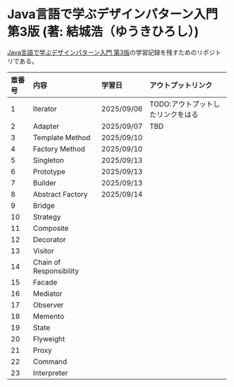 # Java言語で学ぶデザインパターン入門 第3版 (著: 結城浩（ゆうきひろし）)

[Java言語で学ぶデザインパターン入門 第3版](https://www.hyuki.com/dp/)の学習記録を残すためのリポジトリである。

|章番号|内容|学習日|アウトプットリンク|
| :---| :--- | :--- | :--- |
|1| Iterator | 2025/09/06 | TODO:アウトプットしたリンクをはる |
|2| Adapter | 2025/09/07 | TBD |
|3| Template Method | 2025/09/10 | |
|4| Factory Method | 2025/09/10 | |
|5| Singleton  | 2025/09/13  | |
|6| Prototype | 2025/09/13 | |
|7| Builder | 2025/09/13 | |
|8| Abstract Factory | 2025/09/14 | |
|9|Bridge|||
|10|Strategy|||
|11|Composite|||
|12|Decorator|||
|13|Visitor|||
|14|Chain of Responsibility|||
|15|Facade|||
|16|Mediator|||
|17|Observer|||
|18|Memento|||
|19|State|||
|20|Flyweight|||
|21|Proxy|||
|22|Command|||
|23|Interpreter|||
